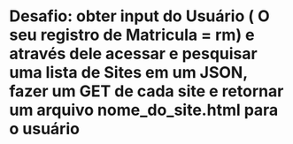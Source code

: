 # Desafio: obter input do Usuário ( O seu registro de Matricula = rm) e através dele acessar e pesquisar uma lista de Sites em um JSON, fazer um GET de cada site e retornar um arquivo nome_do_site.html para o usuário

